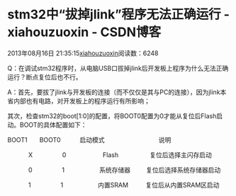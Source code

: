 # stm32中“拔掉jlink”程序无法正确运行 - xiahouzuoxin - CSDN博客





2013年08月16日 21:35:15[xiahouzuoxin](https://me.csdn.net/xiahouzuoxin)阅读数：6248








Q：在调试stm32程序时，从电脑USB口拔掉jlink后开发板上程序为什么无法正确运行？断点复位后也不行。

A：首先，要拔了jlink与开发板的连接（而不仅仅是其与PC的连接），因为jlink本省内部也有电路，对开发板上的程序运行有所影响；

其次，检查stm32的boot[1:0]的配置，将BOOT0配置为0才能从复位后Flash启动。BOOT的具体配置如下：

BOOT1       BOOT0           启动模式                               说明                        

            X                 0                     Flash                  复位后选择主闪存启动

            0                 1                    系统存储器         复位后选择系统存储器启动

            1                 1                    内置SRAM          复位后从内置SRAM区启动



